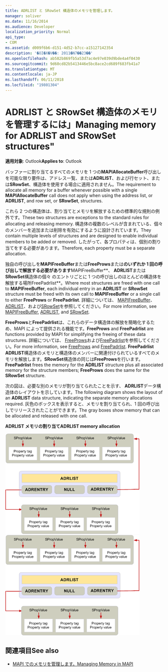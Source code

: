 ```yaml
---
title: ADRLIST と SRowSet 構造体のメモリを管理します。
manager: soliver
ms.date: 11/16/2014
ms.audience: Developer
localization_priority: Normal
api_type:
- COM
ms.assetid: d009f6b6-d151-4d52-b7cc-a15127142354
description: '�ŏI�X�V��: 2011�N7��23��'
ms.openlocfilehash: ab582b869fb5a53d7ac4e97e039d9bde4a4f0430
ms.sourcegitcommit: 9d60cd82b5413446e5bc8ace2cd689f683fb41a7
ms.translationtype: MT
ms.contentlocale: ja-JP
ms.lasthandoff: 06/11/2018
ms.locfileid: "19801304"
---
```

# <a name="managing-memory-for-adrlist-and-srowset-structures"></a><span data-ttu-id="69288-103">ADRLIST と SRowSet 構造体のメモリを管理するには」</span><span class="sxs-lookup"><span data-stu-id="69288-103">Managing memory for ADRLIST and SRowSet structures"</span></span>

<span data-ttu-id="69288-104">**適用対象**: Outlook</span><span class="sxs-lookup"><span data-stu-id="69288-104">**Applies to**: Outlook</span></span> 
  
<span data-ttu-id="69288-105">バッファーに割り当てるすべてのメモリを 1 つの**MAPIAllocateBuffer**呼び出しを可能な限り要件は、アドレス一覧、または**ADRLIST**、および行セット、または**SRowSet**、構造体を使用する場合に適用されません。</span><span class="sxs-lookup"><span data-stu-id="69288-105">The requirement to allocate all memory for a buffer whenever possible with a single **MAPIAllocateBuffer** call does not apply when using the address list, or **ADRLIST**, and row set, or **SRowSet**, structures.</span></span> 
  
<span data-ttu-id="69288-106">これら 2 つの構造体は、割り当てとメモリを解放するための標準的な規則の例外です。</span><span class="sxs-lookup"><span data-stu-id="69288-106">These two structures are exceptions to the standard rules for allocating and releasing memory.</span></span> <span data-ttu-id="69288-107">構造体の複数のレベルが含まれている、個々 のメンバーを追加または削除を有効にするように設計されています。</span><span class="sxs-lookup"><span data-stu-id="69288-107">They contain multiple levels of structures and are designed to enable individual members to be added or removed.</span></span> <span data-ttu-id="69288-108">したがって、各プロパティは、個別の割り当てをする必要があります。</span><span class="sxs-lookup"><span data-stu-id="69288-108">Therefore, each property must be a separate allocation.</span></span> 

<span data-ttu-id="69288-109">独自の呼び出しを**MAPIFreeBuffer**または**FreeProws**または**のいずれか 1 回の呼び出しで解放する必要があります**MAPIFreeBuffer**、 **ADRLIST**または**SRowSet**構造体の個々 のエントリごとに 1 つの呼び出しのほとんどの構造体を解放する場所FreePadrlist**。</span><span class="sxs-lookup"><span data-stu-id="69288-109">Where most structures are freed with one call to **MAPIFreeBuffer**, each individual entry in an **ADRLIST** or **SRowSet** structure must be freed with its own call to **MAPIFreeBuffer** or a single call to either **FreeProws** or **FreePadrlist**.</span></span> <span data-ttu-id="69288-110">詳細については、 [MAPIFreeBuffer](mapifreebuffer.md)、 [ADRLIST](adrlist.md)、および[SRowSet](srowset.md)を参照してください。</span><span class="sxs-lookup"><span data-stu-id="69288-110">For more information, see [MAPIFreeBuffer](mapifreebuffer.md), [ADRLIST](adrlist.md), and [SRowSet](srowset.md).</span></span> 

<span data-ttu-id="69288-111">**FreeProws**と**FreePadrlist**は、これらのデータ構造体の解放を簡略化するため、MAPI によって提供される機能です。</span><span class="sxs-lookup"><span data-stu-id="69288-111">**FreeProws** and **FreePadrlist** are functions provided by MAPI for simplifying the freeing of these data structures.</span></span> <span data-ttu-id="69288-112">詳細については、 [FreeProws](freeprows.md)および[FreePadrlist](freepadrlist.md)を参照してください。</span><span class="sxs-lookup"><span data-stu-id="69288-112">For more information, see [FreeProws](freeprows.md) and [FreePadrlist](freepadrlist.md).</span></span> <span data-ttu-id="69288-113">**FreePadrlist** **ADRLIST**構造体のメモリと構造体のメンバーに関連付けられているすべてのメモリを解放します。**SRowSet**構造体の同じは**FreeProws**を行います。</span><span class="sxs-lookup"><span data-stu-id="69288-113">**FreePadrlist** frees the memory for the **ADRLIST** structure plus all associated memory for the structure members; **FreeProws** does the same for the **SRowSet** structure.</span></span> 
  
<span data-ttu-id="69288-114">次の図は、必要な別のメモリが割り当てられたことを示す、 **ADRLIST**データ構造体のレイアウトを示しています。</span><span class="sxs-lookup"><span data-stu-id="69288-114">The following diagram shows the layout of an **ADRLIST** data structure, indicating the separate memory allocations required.</span></span> <span data-ttu-id="69288-115">灰色のボックスを表示すると、メモリを割り当てられ、1 回の呼び出しでリリースされたことができます。</span><span class="sxs-lookup"><span data-stu-id="69288-115">The gray boxes show memory that can be allocated and released with one call.</span></span> 
  
<span data-ttu-id="69288-116">**ADRLIST メモリの割り当て**</span><span class="sxs-lookup"><span data-stu-id="69288-116">**ADRLIST memory allocation**</span></span>
  
<span data-ttu-id="69288-117">![ADRLIST メモリの割り当て](media/amapi_52.gif "ADRLIST メモリの割り当て")</span><span class="sxs-lookup"><span data-stu-id="69288-117">![ADRLIST memory allocation](media/amapi_52.gif "ADRLIST memory allocation")</span></span>
  
## <a name="see-also"></a><span data-ttu-id="69288-118">関連項目</span><span class="sxs-lookup"><span data-stu-id="69288-118">See also</span></span>

- [<span data-ttu-id="69288-119">MAPI でのメモリを管理します。</span><span class="sxs-lookup"><span data-stu-id="69288-119">Managing Memory in MAPI</span></span>](managing-memory-in-mapi.md)

